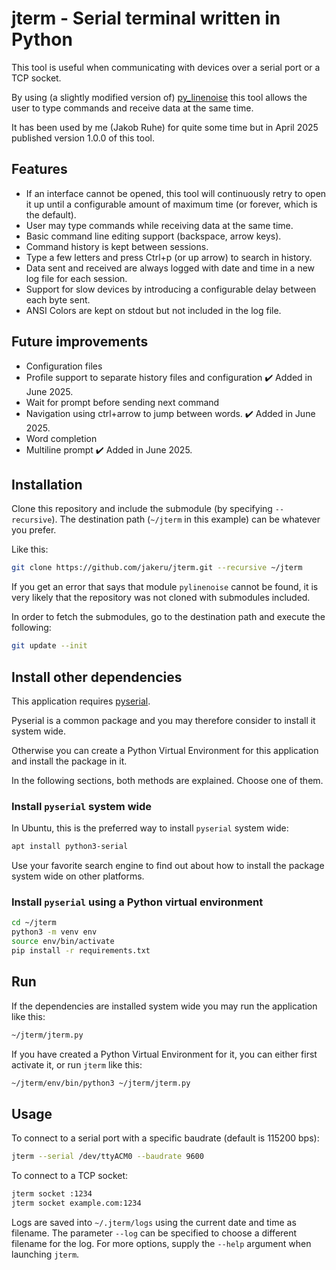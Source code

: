# jterm - Serial terminal written in Python

This tool is useful when communicating with devices over a serial port or a TCP
socket.

By using (a slightly modified version of)
[py_linenoise](https://github.com/deadsy/py_linenoise) this tool allows the user
to type commands and receive data at the same time.

It has been used by me (Jakob Ruhe) for quite some time but in April 2025
published version 1.0.0 of this tool.

## Features

- If an interface cannot be opened, this tool will continuously retry to open it
  up until a configurable amount of maximum time (or forever, which is the default).
- User may type commands while receiving data at the same time.
- Basic command line editing support (backspace, arrow keys).
- Command history is kept between sessions.
- Type a few letters and press Ctrl+p (or up arrow) to search in history.
- Data sent and received are always logged with date and time in a new log file
  for each session.
- Support for slow devices by introducing a configurable delay between each byte
  sent.
- ANSI Colors are kept on stdout but not included in the log file.

## Future improvements

- Configuration files
- Profile support to separate history files and configuration
  :heavy_check_mark: Added in June 2025.
- Wait for prompt before sending next command
- Navigation using ctrl+arrow to jump between words.
  :heavy_check_mark: Added in June 2025.
- Word completion
- Multiline prompt
  :heavy_check_mark: Added in June 2025.

## Installation

Clone this repository and include the submodule (by specifying `--recursive`).
The destination path (`~/jterm` in this example) can be whatever you prefer.

Like this:

``` sh
git clone https://github.com/jakeru/jterm.git --recursive ~/jterm
```

If you get an error that says that module `pylinenoise` cannot be found, it is
very likely that the repository was not cloned with submodules included.

In order to fetch the submodules, go to the destination path and execute the
following:

``` sh
git update --init
```

## Install other dependencies

This application requires [pyserial](https://pypi.org/project/pyserial/).

Pyserial is a common package and you may therefore consider to install it system
wide.

Otherwise you can create a Python Virtual Environment for this application and
install the package in it.

In the following sections, both methods are explained. Choose one of them.

### Install `pyserial` system wide

In Ubuntu, this is the preferred way to install `pyserial` system wide:

``` sh
apt install python3-serial
```

Use your favorite search engine to find out about how to install the package
system wide on other platforms.

### Install `pyserial` using a Python virtual environment

``` sh
cd ~/jterm
python3 -m venv env
source env/bin/activate
pip install -r requirements.txt
```

## Run

If the dependencies are installed system wide you may run the application like
this:

``` sh
~/jterm/jterm.py
```

If you have created a Python Virtual Environment for it, you can either first
activate it, or run `jterm` like this:

``` sh
~/jterm/env/bin/python3 ~/jterm/jterm.py
```

## Usage

To connect to a serial port with a specific baudrate (default is 115200 bps):

``` sh
jterm --serial /dev/ttyACM0 --baudrate 9600
```

To connect to a TCP socket:

``` sh
jterm socket :1234
jterm socket example.com:1234
```

Logs are saved into `~/.jterm/logs` using the current date and time as filename.
The parameter `--log` can be specified to choose a different filename for the
log. For more options, supply the `--help` argument when launching `jterm`.
